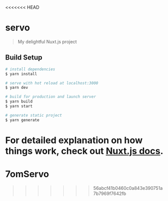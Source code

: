 <<<<<<< HEAD
# servo

> My delightful Nuxt.js project

## Build Setup

``` bash
# install dependencies
$ yarn install

# serve with hot reload at localhost:3000
$ yarn dev

# build for production and launch server
$ yarn build
$ yarn start

# generate static project
$ yarn generate
```

For detailed explanation on how things work, check out [Nuxt.js docs](https://nuxtjs.org).
=======
# 7omServo
>>>>>>> 56abcf41b0460c0a843e390751a7b7969f7642fb
